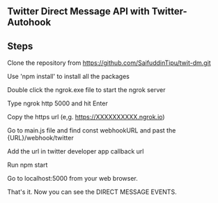 ## Twitter Direct Message API with Twitter-Autohook

## Steps


Clone the repository from https://github.com/SaifuddinTipu/twit-dm.git

Use 'npm install' to install all the packages

Double click the ngrok.exe file to start the ngrok server

Type ngrok http 5000 and hit Enter

Copy the https url (e,g. https://XXXXXXXXXX.ngrok.io)

Go to main.js file and find const webhookURL and past the {URL}/webhook/twitter

Add the url in twitter developer app callback url


Run npm start

Go to localhost:5000 from your web browser.

That's it. Now you can see the DIRECT MESSAGE EVENTS.
